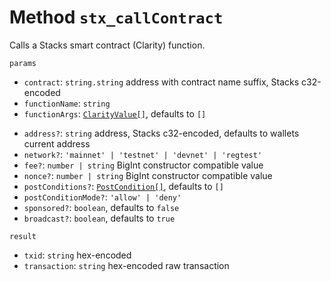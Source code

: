 # Method `stx_callContract`

Calls a Stacks smart contract (Clarity) function.

`params`

- `contract`: `string.string` address with contract name suffix, Stacks c32-encoded
- `functionName`: `string`
- `functionArgs`: [`ClarityValue[]`](./representations.md), defaults to `[]`

* `address?`: `string` address, Stacks c32-encoded, defaults to wallets current address
* `network?`: `'mainnet' | 'testnet' | 'devnet' | 'regtest'`
* `fee?`: `number | string` BigInt constructor compatible value
* `nonce?`: `number | string` BigInt constructor compatible value
* `postConditions?`: [`PostCondition[]`](./representations.md), defaults to `[]`
* `postConditionMode?`: `'allow' | 'deny'`
* `sponsored?`: `boolean`, defaults to `false`
* `broadcast?`: `boolean`, defaults to `true`

`result`

- `txid`: `string` hex-encoded
- `transaction`: `string` hex-encoded raw transaction
